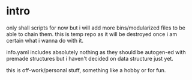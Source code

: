 # intro

only shall scripts for now but i will add more bins/modularized files to be able to chain them. 
this is temp repo as it will be destroyed once i am certain what i wanna do with it.  

info.yaml includes absolutely nothing as they should be autogen-ed with premade structures but i haven't decided on data structure just yet. 

this is off-work/personal stuff, something like a hobby or for fun. 

